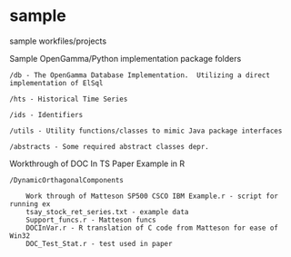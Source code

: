 sample
======

sample workfiles/projects

Sample OpenGamma/Python implementation package folders

  	/db - The OpenGamma Database Implementation.  Utilizing a direct implementation of ElSql 

  	/hts - Historical Time Series

  	/ids - Identifiers

  	/utils - Utility functions/classes to mimic Java package interfaces
  	
  	/abstracts - Some required abstract classes depr.
  	
  	
Workthrough of DOC In TS Paper Example in R

    /DynamicOrthagonalComponents
    
        Work through of Matteson SP500 CSCO IBM Example.r - script for running ex
        tsay_stock_ret_series.txt - example data
        Support_funcs.r - Matteson funcs
        DOCInVar.r - R translation of C code from Matteson for ease of Win32
        DOC_Test_Stat.r - test used in paper
